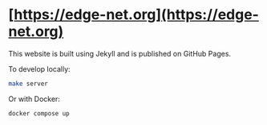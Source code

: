 # [https://edge-net.org](https://edge-net.org)

This website is built using Jekyll and is published on GitHub Pages.

To develop locally:
```bash
make server
```

Or with Docker:
```bash
docker compose up
```
